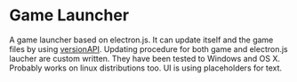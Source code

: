 # Game Launcher


A game launcher based on electron.js. It can update itself and the game files by using [versionAPI](https://github.com/gkravas/versionAPI). Updating procedure for both game and electron.js laucher are custom written. They have been tested to Windows and OS X. Probably works on linux distributions too. UI is using placeholders for text.

